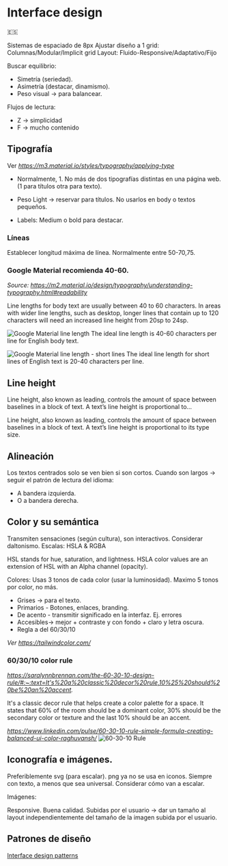 # Interface design

:es:

Sistemas de espaciado de 8px
Ajustar diseño a 1 grid: Columnas/Modular/Implicit grid
Layout: Fluido-Responsive/Adaptativo/Fijo

Buscar equilibrio:
- Simetría (seriedad).
- Asimetría (destacar, dinamismo).
- Peso visual -> para balancear.

Flujos de lectura:
- Z -> simplicidad
- F -> mucho contenido


## Tipografía

Ver _https://m3.material.io/styles/typography/applying-type_

- Normalmente, 1. No más de dos tipografías distintas en una página web. (1 para títulos otra para texto).

- Peso Light -> reservar para títulos. No usarlos en body o textos pequeños.
- Labels: Medium o bold para destacar. 


### Líneas
Establecer longitud máxima de línea. Normalmente entre 50-70,75. 

### Google Material recomienda 40-60.

_Source: https://m2.material.io/design/typography/understanding-typography.html#readability_

Line lengths for body text are usually between 40 to 60 characters. In areas with wider line lengths, such as desktop, longer lines that contain up to 120 characters will need an increased line height from 20sp to 24sp.

![Google Material line length](https://lh3.googleusercontent.com/4o_swy1dMJTs5gPJQ0MyifUkNSlMM2f4lgf6aujDHp-4VA2PRIrtEUNwwk5dw9OrnpTRWAc4Msw3QADl89Pht4hngcUIxtwS_LWi8g=w1064-v0)
The ideal line length is 40-60 characters per line for English body text.


![Google Material line length - short lines](https://lh3.googleusercontent.com/hI8BRTwICe9A5UFV3E4bcA5VsDkY8mNRjf1S9tBw6F8sNjIuzrDYfuRE3YsdaX0ORltSY1fJ9FAClHaotbk5MJX0sPnDud0JH_xF=w1064-v0)
The ideal line length for short lines of English text is 20-40 characters per line.


## Line height

Line height, also known as leading, controls the amount of space between baselines in a block of text. A text’s line height is proportional to...

Line height, also known as leading, controls the amount of space between baselines in a block of text. A text’s line height is proportional to its type size.


## Alineación

Los textos centrados solo se ven bien si son cortos.
Cuando son largos -> seguir el patrón de lectura del idioma:
- A bandera izquierda.
- O a bandera derecha.



## Color y su semántica

Transmiten sensaciones (según cultura), son interactivos. Considerar daltonismo.
Escalas: HSLA & RGBA

HSL stands for hue, saturation, and lightness. HSLA color values are an extension of HSL with an Alpha channel (opacity).


Colores:
Usas 3 tonos de cada color (usar la luminosidad). Maximo 5 tonos por color, no más.

- Grises -> para el texto.
- Primarios - Botones, enlaces, branding.
- De acento - transmitir significado en la interfaz. Ej. errores
- Accesibles-> mejor + contraste y con fondo + claro y letra oscura.
- Regla a del 60/30/10

_Ver https://tailwindcolor.com/_


### 60/30/10 color rule
_https://saralynnbrennan.com/the-60-30-10-design-rule/#:~:text=It's%20a%20classic%20decor%20rule,10%25%20should%20be%20an%20accent._


It's a classic decor rule that helps create a color palette for a space. It states that 60% of the room should be a dominant color, 30% should be the secondary color or texture and the last 10% should be an accent.

_https://www.linkedin.com/pulse/60-30-10-rule-simple-formula-creating-balanced-ui-color-raghuvansh/_
![60-30-10 Rule](https://media.licdn.com/dms/image/v2/D4D12AQHmZXIzViiRuQ/article-cover_image-shrink_720_1280/article-cover_image-shrink_720_1280/0/1684470842206?e=1735171200&v=beta&t=9mze8HWknF45-jSgKcI5tlLhrNsllfjqeVyFinhQAfw)


## Iconografía e imágenes.

Preferiblemente svg (para escalar). png ya no se usa en iconos.
Siempre con texto, a menos que sea universal.
Considerar cómo van a escalar.


Imágenes:

Responsive.
Buena calidad. 
Subidas por el usuario -> dar un tamaño al layout independientemente del tamaño de la imagen subida por el usuario. 

## Patrones de diseño
[Interface design patterns](interface-design-patterns.md)